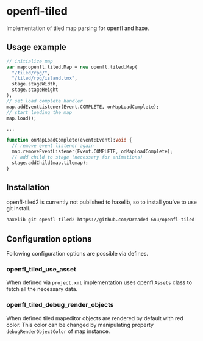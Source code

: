 # openfl-tiled

Implementation of tiled map parsing for openfl and haxe.

## Usage example

```haxe
// initialize map
var map:openfl.tiled.Map = new openfl.tiled.Map(
  "/tiled/rpg/",
  "/tiled/rpg/island.tmx",
  stage.stageWidth,
  stage.stageHeight
);
// set load complete handler
map.addEventListener(Event.COMPLETE, onMapLoadComplete);
// start loading the map
map.load();

...

function onMapLoadComplete(event:Event):Void {
  // remove event listener again
  map.removeEventListener(Event.COMPLETE, onMapLoadComplete);
  // add child to stage (necessary for animations)
  stage.addChild(map.tilemap);
}
```

## Installation

openfl-tiled2 is currently not published to haxelib, so to install you've to use git install.

```bash
haxelib git openfl-tiled2 https://github.com/Dreaded-Gnu/openfl-tiled
```

## Configuration options

Following configuration options are possible via defines.

### openfl_tiled_use_asset

When defined via `project.xml` implementation uses openfl `Assets` class to fetch all the necessary data.

### openfl_tiled_debug_render_objects

When defined tiled mapeditor objects are rendered by default with red color. This color can be changed by manipulating property `debugRenderObjectColor` of map instance.
